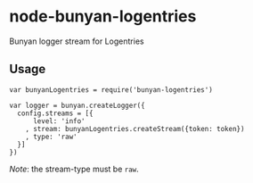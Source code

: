 node-bunyan-logentries
======================

Bunyan logger stream for Logentries

Usage
-----

```
var bunyanLogentries = require('bunyan-logentries')

var logger = bunyan.createLogger({
  config.streams = [{
      level: 'info'
    , stream: bunyanLogentries.createStream({token: token})
    , type: 'raw'
  }]
})
```

*Note*: the stream-type must be `raw`.
